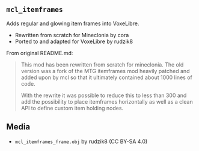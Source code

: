## `mcl_itemframes`

Adds regular and glowing item frames into VoxeLibre.

* Rewritten from scratch for Mineclonia by cora
* Ported to and adapted for VoxeLibre by rudzik8

From original README.md:

> This mod has been rewritten from scratch for mineclonia. The old version was a
fork of the MTG itemframes mod heavily patched and added upon by mcl so that it
ultimately contained about 1000 lines of code.
>
> With the rewrite it was possible to reduce this to less than 300 and add the
possibility to place itemframes horizontally as well as a clean API to define
custom item holding nodes.

## Media

* `mcl_itemframes_frame.obj` by rudzik8 (CC BY-SA 4.0)
